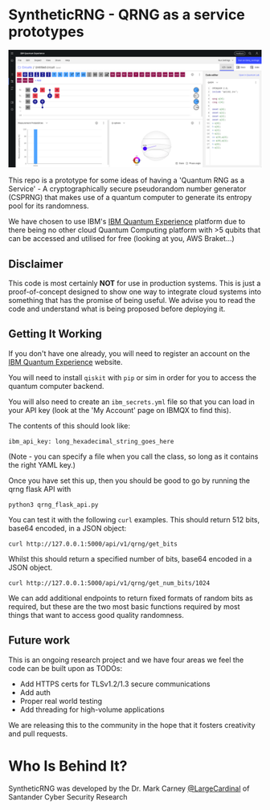 # SyntheticRNG - QRNG as a service prototypes

![QRNG](QRNG.png)

This repo is a prototype for some ideas of having a 'Quantum RNG as a Service' - A cryptographically secure pseudorandom number generator (CSPRNG) that makes use of a quantum computer to generate its entropy pool for its randomness. 

We have chosen to use IBM's [IBM Quantum Experience](https://quantum-computing.ibm.com/) platform due to there being no other cloud Quantum Computing platform with >5 qubits that can be accessed and utilised for free (looking at you, AWS Braket...)

## Disclaimer

This code is most certainly **NOT** for use in production systems. This is just a proof-of-concept designed to show one way to integrate cloud systems into something that has the promise of being useful. We advise you to read the code and understand what is being proposed before deploying it. 

## Getting It Working

If you don't have one already, you will need to register an account on the [IBM Quantum Experience](https://quantum-computing.ibm.com/) website. 

You will need to install `qiskit` with `pip` or sim in order for you to access the quantum computer backend. 

You will also need to create an `ibm_secrets.yml` file so that you can load in your API key (look at the 'My Account' page on IBMQX to find this).

The contents of this should look like:
```
ibm_api_key: long_hexadecimal_string_goes_here
```

(Note - you can specify a file when you call the class, so long as it contains the right YAML key.)

Once you have set this up, then you should be good to go by running the qrng flask API with
```
python3 qrng_flask_api.py
```

You can test it with the following `curl` examples. This should return 512 bits, base64 encoded, in a JSON object:
```
curl http://127.0.0.1:5000/api/v1/qrng/get_bits
```
Whilst this should return a specified number of bits, base64 encoded in a JSON object. 
```
curl http://127.0.0.1:5000/api/v1/qrng/get_num_bits/1024
```

We can add additional endpoints to return fixed formats of random bits as required, but these are the two most basic functions required by most things that want to access good quality randomness.

## Future work 

This is an ongoing research project and we have four areas we feel the code can be built upon as TODOs:
 * Add HTTPS certs for TLSv1.2/1.3 secure communications
 * Add auth
 * Proper real world testing
 * Add threading for high-volume applications

We are releasing this to the community in the hope that it fosters creativity and pull requests. 

# Who Is Behind It?

SyntheticRNG was developed by the Dr. Mark Carney [@LargeCardinal](https://twitter.com/LargeCardinal) of Santander Cyber Security Research 

